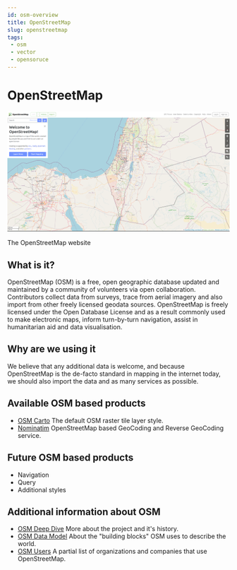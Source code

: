 ```yaml
---
id: osm-overview
title: OpenStreetMap
slug: openstreetmap
tags:
 - osm
 - vector
 - opensoruce
---
```


# OpenStreetMap
![The openstreetmap website](./img/openstreetmap-website-2022.png)
<div style={{"textAlign": "center"}}>The OpenStreetMap website</div>

## What is it?
OpenStreetMap (OSM) is a free, open geographic database updated and maintained by a community of volunteers via open collaboration. Contributors collect data from surveys, trace from aerial imagery and also import from other freely licensed geodata sources. OpenStreetMap is freely licensed under the Open Database License and as a result commonly used to make electronic maps, inform turn-by-turn navigation, assist in humanitarian aid and data visualisation.

## Why are we using it
We believe that any additional data is welcome, and because OpenStreetMap is the de-facto standard in mapping in the internet today, we should also import the data and as many services as possible.

## Available OSM based products
- [OSM Carto](/docs/MapColonies/openstreetmap/osm-carto/openstreetmap-carto) The default OSM raster tile layer style.
- [Nominatim](/docs/MapColonies/vector/Services/nominatim_service) OpenStreetMap based GeoCoding and Reverse GeoCoding service.

## Future OSM based products
- Navigation
- Query
- Additional styles

## Additional information about OSM
- [OSM Deep Dive](/docs/MapColonies/openstreetmap/osm-in-depth) More about the project and it's history.
- [OSM Data Model](/docs/MapColonies/openstreetmap/osm-data-model) About the "building blocks" OSM uses to describe the world.
- [OSM Users](/docs/MapColonies/openstreetmap/osm-users) A partial list of organizations and companies that use OpenStreetMap.
